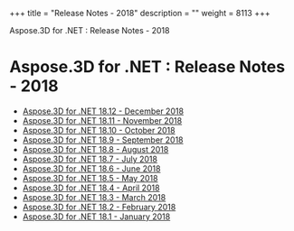 +++
title = "Release Notes - 2018" 
description = "" 
weight = 8113 
+++

Aspose.3D for .NET : Release Notes - 2018  

# Aspose.3D for .NET : Release Notes - 2018


*   [Aspose.3D for .NET 18.12 - December 2018](https://docs2.aspose.com/3d/net/releasenotes/releasenotes-2018/aspose.3d+for+.net+18.12+-+december+2018)
*   [Aspose.3D for .NET 18.11 - November 2018](https://docs2.aspose.com/3d/net/releasenotes/releasenotes-2018/aspose.3d+for+.net+18.11+-+november+2018)
*   [Aspose.3D for .NET 18.10 - October 2018](https://docs2.aspose.com/3d/net/releasenotes/releasenotes-2018/aspose.3d+for+.net+18.10+-+october+2018)
*   [Aspose.3D for .NET 18.9 - September 2018](https://docs2.aspose.com/3d/net/releasenotes/releasenotes-2018/aspose.3d+for+.net+18.9+-+september+2018)
*   [Aspose.3D for .NET 18.8 - August 2018](https://docs2.aspose.com/3d/net/releasenotes/releasenotes-2018/aspose.3d+for+.net+18.8+-+august+2018)
*   [Aspose.3D for .NET 18.7 - July 2018](https://docs2.aspose.com/3d/net/releasenotes/releasenotes-2018/aspose.3d+for+.net+18.7+-+july+2018)
*   [Aspose.3D for .NET 18.6 - June 2018](https://docs2.aspose.com/3d/net/releasenotes/releasenotes-2018/aspose.3d+for+.net+18.6+-+june+2018)
*   [Aspose.3D for .NET 18.5 - May 2018](https://docs2.aspose.com/3d/net/releasenotes/releasenotes-2018/aspose.3d+for+.net+18.5+-+may+2018)
*   [Aspose.3D for .NET 18.4 - April 2018](https://docs2.aspose.com/3d/net/releasenotes/releasenotes-2018/aspose.3d+for+.net+18.4+-+april+2018)
*   [Aspose.3D for .NET 18.3 - March 2018](https://docs2.aspose.com/3d/net/releasenotes/releasenotes-2018/aspose.3d+for+.net+18.3+-+march+2018)
*   [Aspose.3D for .NET 18.2 - February 2018](https://docs2.aspose.com/3d/net/releasenotes/releasenotes-2018/aspose.3d+for+.net+18.2+-+february+2018)
*   [Aspose.3D for .NET 18.1 - January 2018](https://docs2.aspose.com/3d/net/releasenotes/releasenotes-2018/aspose.3d+for+.net+18.1+-+january+2018)

